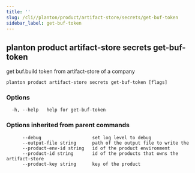 ```yaml
---
title: ''
slug: /cli//planton/product/artifact-store/secrets/get-buf-token
sidebar_label: get-buf-token
---
```

## planton product artifact-store secrets get-buf-token

get buf.build token from artifact-store of a company

```
planton product artifact-store secrets get-buf-token [flags]
```

### Options

```
  -h, --help   help for get-buf-token
```

### Options inherited from parent commands

```
      --debug                   set log level to debug
      --output-file string      path of the output file to write the 
      --product-env-id string   id of the product environment
      --product-id string       id of the products that owns the artifact-store
      --product-key string      key of the product
```

